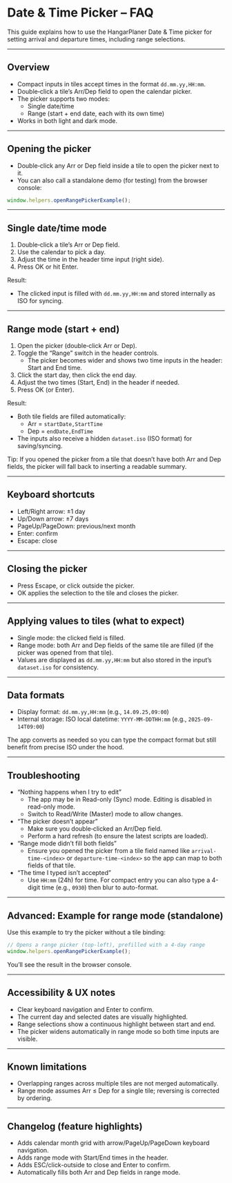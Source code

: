 # Date & Time Picker – FAQ

This guide explains how to use the HangarPlaner Date & Time picker for setting arrival and departure times, including range selections.

---

## Overview

- Compact inputs in tiles accept times in the format `dd.mm.yy,HH:mm`.
- Double‑click a tile’s Arr/Dep field to open the calendar picker.
- The picker supports two modes:
  - Single date/time
  - Range (start + end date, each with its own time)
- Works in both light and dark mode.

---

## Opening the picker

- Double‑click any Arr or Dep field inside a tile to open the picker next to it.
- You can also call a standalone demo (for testing) from the browser console:

```js path=null start=null
window.helpers.openRangePickerExample();
```

---

## Single date/time mode

1) Double‑click a tile’s Arr or Dep field.
2) Use the calendar to pick a day.
3) Adjust the time in the header time input (right side).
4) Press OK or hit Enter.

Result:
- The clicked input is filled with `dd.mm.yy,HH:mm` and stored internally as ISO for syncing.

---

## Range mode (start + end)

1) Open the picker (double‑click Arr or Dep).
2) Toggle the “Range” switch in the header controls.
   - The picker becomes wider and shows two time inputs in the header: Start and End time.
3) Click the start day, then click the end day.
4) Adjust the two times (Start, End) in the header if needed.
5) Press OK (or Enter).

Result:
- Both tile fields are filled automatically:
  - Arr = `startDate,StartTime`
  - Dep = `endDate,EndTime`
- The inputs also receive a hidden `dataset.iso` (ISO format) for saving/syncing.

Tip: If you opened the picker from a tile that doesn’t have both Arr and Dep fields, the picker will fall back to inserting a readable summary.

---

## Keyboard shortcuts

- Left/Right arrow: ±1 day
- Up/Down arrow: ±7 days
- PageUp/PageDown: previous/next month
- Enter: confirm
- Escape: close

---

## Closing the picker

- Press Escape, or click outside the picker.
- OK applies the selection to the tile and closes the picker.

---

## Applying values to tiles (what to expect)

- Single mode: the clicked field is filled.
- Range mode: both Arr and Dep fields of the same tile are filled (if the picker was opened from that tile).
- Values are displayed as `dd.mm.yy,HH:mm` but also stored in the input’s `dataset.iso` for consistency.

---

## Data formats

- Display format: `dd.mm.yy,HH:mm` (e.g., `14.09.25,09:00`)
- Internal storage: ISO local datetime: `YYYY-MM-DDTHH:mm` (e.g., `2025-09-14T09:00`)

The app converts as needed so you can type the compact format but still benefit from precise ISO under the hood.

---

## Troubleshooting

- “Nothing happens when I try to edit”
  - The app may be in Read-only (Sync) mode. Editing is disabled in read-only mode.
  - Switch to Read/Write (Master) mode to allow changes.
- “The picker doesn’t appear”
  - Make sure you double‑clicked an Arr/Dep field.
  - Perform a hard refresh (to ensure the latest scripts are loaded).
- “Range mode didn’t fill both fields”
  - Ensure you opened the picker from a tile field named like `arrival-time-<index>` or `departure-time-<index>` so the app can map to both fields of that tile.
- “The time I typed isn’t accepted”
  - Use `HH:mm` (24h) for time. For compact entry you can also type a 4-digit time (e.g., `0930`) then blur to auto-format.

---

## Advanced: Example for range mode (standalone)

Use this example to try the picker without a tile binding:

```js path=null start=null
// Opens a range picker (top-left), prefilled with a 4-day range
window.helpers.openRangePickerExample();
```

You’ll see the result in the browser console.

---

## Accessibility & UX notes

- Clear keyboard navigation and Enter to confirm.
- The current day and selected dates are visually highlighted.
- Range selections show a continuous highlight between start and end.
- The picker widens automatically in range mode so both time inputs are visible.

---

## Known limitations

- Overlapping ranges across multiple tiles are not merged automatically.
- Range mode assumes Arr ≤ Dep for a single tile; reversing is corrected by ordering.

---

## Changelog (feature highlights)

- Adds calendar month grid with arrow/PageUp/PageDown keyboard navigation.
- Adds range mode with Start/End times in the header.
- Adds ESC/click-outside to close and Enter to confirm.
- Automatically fills both Arr and Dep fields in range mode.
